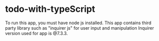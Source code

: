 ﻿# todo-with-typeScript
To run this app, you must have node js installed.
This app contains third party library such as "inquirer js" for user input and manipulation
Inquirer version used for app is @7.3.3.
